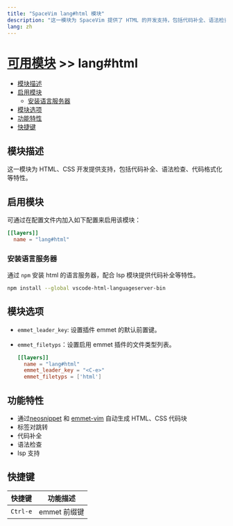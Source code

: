 ```yaml
---
title: "SpaceVim lang#html 模块"
description: "这一模块为 SpaceVim 提供了 HTML 的开发支持，包括代码补全、语法检查、代码格式化等特性。"
lang: zh
---
```


# [可用模块](../../) >> lang#html

<!-- vim-markdown-toc GFM -->

- [模块描述](#模块描述)
- [启用模块](#启用模块)
  - [安装语言服务器](#安装语言服务器)
- [模块选项](#模块选项)
- [功能特性](#功能特性)
- [快捷键](#快捷键)

<!-- vim-markdown-toc -->

## 模块描述

这一模块为 HTML、CSS 开发提供支持，包括代码补全、语法检查、代码格式化等特性。

## 启用模块

可通过在配置文件内加入如下配置来启用该模块：

```toml
[[layers]]
  name = "lang#html"
```

### 安装语言服务器

通过 `npm` 安装 html 的语言服务器，配合 lsp 模块提供代码补全等特性。

```bash
npm install --global vscode-html-languageserver-bin
```

## 模块选项

- `emmet_leader_key`: 设置插件 emmet 的默认前置键。
- `emmet_filetyps`：设置启用 emmet 插件的文件类型列表。

  ```toml
  [[layers]]
    name = "lang#html"
    emmet_leader_key = "<C-e>"
    emmet_filetyps = ['html']
  ```

## 功能特性

- 通过[neosnippet](https://github.com/Shougo/neosnippet.vim/) 和 [emmet-vim](https://github.com/mattn/emmet-vim) 自动生成 HTML、CSS 代码块
- 标签对跳转
- 代码补全
- 语法检查
- lsp 支持

## 快捷键

| 快捷键   | 功能描述     |
| -------- | ------------ |
| `Ctrl-e` | emmet 前缀键 |
